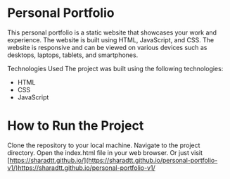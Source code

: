 # Personal Portfolio

This personal portfolio is a static website that showcases your work and experience. The website is built using HTML, JavaScript, and CSS. The website is responsive and can be viewed on various devices such as desktops, laptops, tablets, and smartphones.

Technologies Used
The project was built using the following technologies:
- HTML
- CSS
- JavaScript

# How to Run the Project
Clone the repository to your local machine.
Navigate to the project directory.
Open the index.html file in your web browser.
Or just visit [https://sharadtt.github.io/](https://sharadtt.github.io/personal-portfolio-v1/)https://sharadtt.github.io/personal-portfolio-v1/
